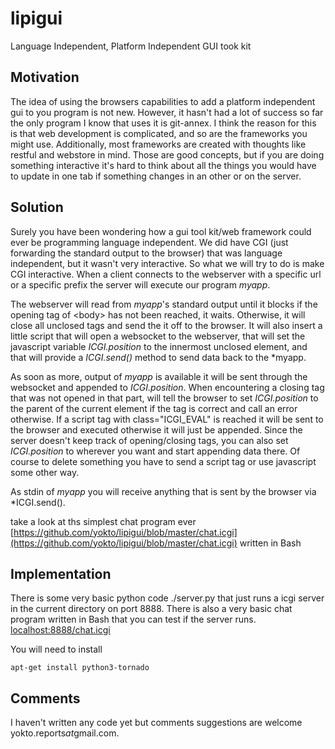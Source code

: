 # lipigui

Language Independent, Platform Independent GUI took kit

## Motivation

The idea of using the browsers capabilities to add a platform independent gui to you program is not new. However, it hasn't had a lot of success so far the only program I know that uses it is git-annex. I think the reason for this is that web development is complicated, and so are the frameworks you might use. Additionally, most frameworks are created with thoughts like restful and webstore in mind. Those are good concepts, but if you are doing something interactive it's hard to think about all the things you would have to update in one tab if something changes in an other or on the server.

## Solution

Surely you have been wondering how a gui tool kit/web framework could ever be programming language independent. We did have CGI (just forwarding the standard output to the browser) that was language independent, but it wasn't very interactive. So what we will try to do is make CGI interactive. When a client connects to the webserver with a specific url or a specific prefix the server will execute our program *myapp*.

The webserver will read from *myapp*'s standard output until it blocks if the opening tag of &lt;body&gt; has not been reached, it waits. Otherwise, it will close all unclosed tags and send the it off to the browser. It will also insert a little script that will open a websocket to the webserver,  that will set the javascript variable *ICGI.position* to the innermost unclosed element, and that will provide a *ICGI.send()* method to send data back to the *myapp.

As soon as more, output of *myapp* is available it will be sent through the websocket and appended to *ICGI.position*. When encountering a closing tag that was not opened in that part, will tell the browser to set *ICGI.position* to the parent of the current element if the tag is correct and call an error otherwise. If a script tag with class="ICGI_EVAL" is reached it will be sent to the browser and executed otherwise it will just be appended. Since the server doesn't keep track of opening/closing tags, you can also set *ICGI.position* to wherever you want and start appending data there. Of course to delete something you have to send a script tag or use javascript some other way.

As stdin of *myapp* you will receive anything that is sent by the browser via *ICGI.send().

take a look at ths simplest chat program ever [https://github.com/yokto/lipigui/blob/master/chat.icgi](https://github.com/yokto/lipigui/blob/master/chat.icgi) written in Bash

## Implementation

There is some very basic python code ./server.py that just runs a icgi server in the current directory on port 8888. There is also a very basic chat program written in Bash that you can test if the server runs.
[localhost:8888/chat.icgi](localhost:8888/chat.icgi)

You will need to install

	apt-get install python3-tornado

## Comments

I haven't written any code yet but comments suggestions are welcome yokto.reports*at*gmail.com.